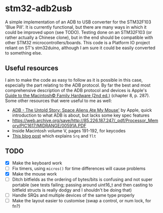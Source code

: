 # stm32-adb2usb

A simple implementation of an ADB to USB converter for the STM32F103 'Blue Pill'.
It is currently functional, but there are many ways in which it could be improved upon (see TODO).
Testing done on an STM32F103 (or rather actually a Chinese clone), but in the end should be compatible with other STM32 microcontrollers/boards.
This code is a Platform IO project reliant on ST's stm32duino, although I am sure it could be easily converted to something else.

## Useful resources

I aim to make the code as easy to follow as it is possible in this case, especially the part relating to the ADB protocol.
By far the best and most comprehensive description of the ADB protocol and devices is Apple's [Guide to the Macintosh&copy; Family Hardware (2nd ed.)](https://archive.org/details/apple-guide-macintosh-family-hardware) (chapter 8, p. 287).
Some other resources that were useful to me as well:

- [ADB - The Untold Story: Space Aliens Ate My Mouse'](https://developer.apple.com/library/archive/technotes/hw/hw_01.html#//apple_ref/doc/uid/DTS10002470) by Apple, quick introduction to what ADB is about, but lacks some key spec features
- https://web.archive.org/save/http://85.226.187.247/_pdf/Processor_Memory/PIC1617/MIDRANGE/00591A.PDF
- Inside Macintosh volume V, pages 191-192, for keycodes
- [This blog post](https://www.bigmessowires.com/2016/03/30/understanding-the-adb-service-request-signal/) which explains `Srq` and `Tlt`

## TODO

- [x] Make the keyboard work
- [ ] Fix timers, using `micros()` for time differences will cause problems
- [x] Make the mouse work
- [ ] Ditch bitfields as the ordering of bytes/bits is confusing and not super portable (see tests failing; passing around uint16_t and then casting to bitfield structs is really dodgy and I shouldn't be doing that)
- [ ] Handle SRQs and multiple devices of the same type properly
- [ ] Make the layout easier to customise (swap a control, or num lock, for fn?)
